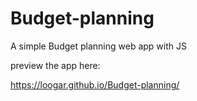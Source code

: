 # Budget-planning


A simple Budget planning web app with JS

preview the app here:

https://loogar.github.io/Budget-planning/
